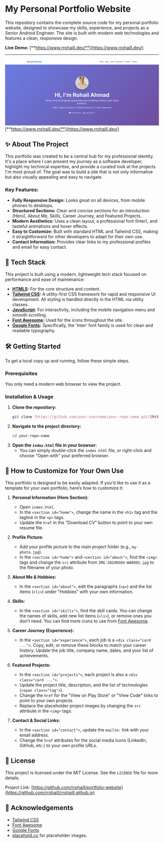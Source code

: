 # My Personal Portfolio Website

This repository contains the complete source code for my personal portfolio website, designed to showcase my skills, experience, and projects as a Senior Android Engineer. The site is built with modern web technologies and features a clean, responsive design.

**Live Demo:** [**https://www.rrohaill.dev/**](https://www.rrohaill.dev/) 

---

![Portfolio Screenshot](assets/screenshot.png)
[**https://www.rrohaill.dev/**](https://www.rrohaill.dev/)

## ✨ About The Project

This portfolio was created to be a central hub for my professional identity. It's a place where I can present my journey as a software developer, highlight my technical expertise, and provide a curated look at the projects I'm most proud of. The goal was to build a site that is not only informative but also visually appealing and easy to navigate.

### Key Features:

* **Fully Responsive Design:** Looks great on all devices, from mobile phones to desktops.
* **Structured Sections:** Clear and concise sections for an introduction (Hero), About Me, Skills, Career Journey, and Featured Projects.
* **Modern Aesthetics:** Uses a clean layout, a professional font (Inter), and tasteful animations and hover effects.
* **Easy to Customize:** Built with standard HTML and Tailwind CSS, making it straightforward for other developers to adapt for their own use.
* **Contact Information:** Provides clear links to my professional profiles and email for easy contact.

## 🚀 Tech Stack

This project is built using a modern, lightweight tech stack focused on performance and ease of maintenance:

* **[HTML5](https://developer.mozilla.org/en-US/docs/Web/Guide/HTML/HTML5):** For the core structure and content.
* **[Tailwind CSS](https://tailwindcss.com/):** A utility-first CSS framework for rapid and responsive UI development. All styling is handled directly in the HTML via utility classes.
* **[JavaScript](https://developer.mozilla.org/en-US/docs/Web/JavaScript):** For interactivity, including the mobile navigation menu and smooth scrolling.
* **[Font Awesome](https://fontawesome.com/):** Used for the icons throughout the site.
* **[Google Fonts](https://fonts.google.com/):** Specifically, the 'Inter' font family is used for clean and readable typography.

## 🛠️ Getting Started

To get a local copy up and running, follow these simple steps.

### Prerequisites

You only need a modern web browser to view the project.

### Installation & Usage

1.  **Clone the repository:**
    ```sh
    git clone [https://github.com/your-username/your-repo-name.git](https://github.com/your-username/your-repo-name.git)
    ```
2.  **Navigate to the project directory:**
    ```sh
    cd your-repo-name
    ```
3.  **Open the `index.html` file in your browser:**
    * You can simply double-click the `index.html` file, or right-click and choose "Open with" your preferred browser.

## 🎨 How to Customize for Your Own Use

This portfolio is designed to be easily adapted. If you'd like to use it as a template for your own portfolio, here’s how to customize it:

1.  **Personal Information (Hero Section):**
    * Open `index.html`.
    * In the `<section id="home">`, change the name in the `<h1>` tag and the tagline in the `<p>` tags.
    * Update the `href` in the "Download CV" button to point to your own resume file.

2.  **Profile Picture:**
    * Add your profile picture to the main project folder (e.g., `my-photo.jpg`).
    * In the `<section id="home">` and `<section id="about">`, find the `<img>` tags and change the `src` attribute from `IMG-20240504-WA0095.jpg` to the filename of your photo.

3.  **About Me & Hobbies:**
    * In the `<section id="about">`, edit the paragraphs (`<p>`) and the list items (`<li>`) under "Hobbies" with your own information.

4.  **Skills:**
    * In the `<section id="skills">`, find the skill cards. You can change the names of skills, add new list items (`<li>`), or remove ones you don't need. You can find more icons to use from [Font Awesome](https://fontawesome.com/icons).

5.  **Career Journey (Experience):**
    * In the `<section id="experience">`, each job is a `<div class="card ...">`. Copy, edit, or remove these blocks to match your career history. Update the job title, company name, dates, and your list of achievements.

6.  **Featured Projects:**
    * In the `<section id="projects">`, each project is also a `<div class="card ...">`.
    * Update the project title, description, and the list of technologies (`<span class="tag">`).
    * Change the `href` for the "View on Play Store" or "View Code" links to point to your own projects.
    * Replace the placeholder project images by changing the `src` attribute in the `<img>` tags.

7.  **Contact & Social Links:**
    * In the `<section id="contact">`, update the `mailto:` link with your email address.
    * Change the `href` attributes for the social media icons (LinkedIn, GitHub, etc.) to your own profile URLs.

## 📄 License

This project is licensed under the MIT License. See the `LICENSE` file for more details.

Project Link: [https://github.com/rrohaill/portfolio-website](https://github.com/rrohaill/rrohaill.github.io) 

## 🙏 Acknowledgements

* [Tailwind CSS](https://tailwindcss.com/)
* [Font Awesome](https://fontawesome.com/)
* [Google Fonts](https://fonts.google.com/)
* [placehold.co](https://placehold.co/) for placeholder images.
